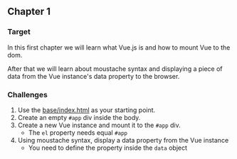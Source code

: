 ## Chapter 1

### Target

In this first chapter we will learn what Vue.js is and how to mount Vue to the dom. 

After that we will learn about moustache syntax and displaying a piece of data from the Vue instance's data property to the browser.

### Challenges

1. Use the [base/index.html](./base/index.html) as your starting point. 
2. Create an empty `#app` div inside the body.
3. Create a new Vue instance and mount it to the `#app` div.
    - The `el` property needs equal `#app`
4. Using moustache syntax, display a data property from the Vue instance
    - You need to define the property inside the `data` object
